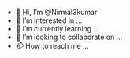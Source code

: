 - 👋 Hi, I’m @Nirmal3kumar
- 👀 I’m interested in ...
- 🌱 I’m currently learning ...
- 💞️ I’m looking to collaborate on ...
- 📫 How to reach me ...

<!---
Nirmal3kumar/Nirmal3kumar is a ✨ special ✨ repository because its `README.md` (this file) appears on your GitHub profile.
You can click the Preview link to take a look at your changes.
--->
